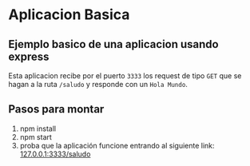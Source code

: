 # Aplicacion Basica
## Ejemplo basico de una aplicacion usando express

Esta aplicacion recibe por el puerto `3333` los request de tipo `GET` que 
se hagan a la ruta `/saludo` y responde con un `Hola Mundo`.

## Pasos para montar

1. npm install
2. npm start
3. proba que la aplicación funcione entrando al siguiente link: [127.0.0.1:3333/saludo](127.0.0.1:3333/saludo)